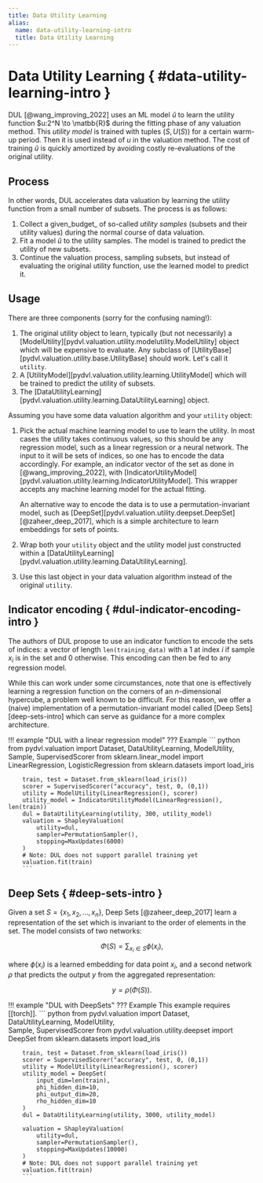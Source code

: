 ```yaml
---
title: Data Utility Learning
alias:
  name: data-utility-learning-intro
  title: Data Utility Learning
---
```


# Data Utility Learning  { #data-utility-learning-intro }

DUL [@wang_improving_2022] uses an ML model $\hat{u}$ to learn the utility function
$u:2^N \to \matbb{R}$ during the fitting phase of any valuation method. This
_utility model_ is trained with tuples $(S, U(S))$ for a certain warm-up period.
Then it is used instead of $u$ in the valuation method. The cost of training
$\hat{u}$ is quickly amortized by avoiding costly re-evaluations of the original
utility.


## Process

In other words, DUL accelerates data valuation by learning the utility function
from a small number of subsets. The process is as follows:

1. Collect a given_budget_ of so-called _utility samples_ (subsets and their
   utility values) during the normal course of data valuation.
2. Fit a model $\hat{u}$ to the utility samples. The model is trained to predict
   the utility of new subsets.
3. Continue the valuation process, sampling subsets, but instead of evaluating the
   original utility function, use the learned model to predict it.

## Usage

There are three components (sorry for the confusing naming!):

1. The original utility object to learn, typically (but not necessarily) a
   [ModelUtility][pydvl.valuation.utility.modelutility.ModelUtility] object which will be
   expensive to evaluate. Any subclass of
   [UtilityBase][pydvl.valuation.utility.base.UtilityBase] should work. Let's call
   it `utility`.
2. A [UtilityModel][pydvl.valuation.utility.learning.UtilityModel] which will be
   trained to predict the utility of subsets.
3. The [DataUtilityLearning][pydvl.valuation.utility.learning.DataUtilityLearning]
   object.

Assuming you have some data valuation algorithm and your `utility` object:

1. Pick the actual machine learning model to use to learn the utility. In most
   cases the utility takes continuous values, so this should be any regression
   model, such as a linear regression or a neural network. The input to it will
   be sets of indices, so one has to encode the data accordingly. For example,
   an indicator vector of the set as done in [@wang_improving_2022], with
   [IndicatorUtilityModel][pydvl.valuation.utility.learning.IndicatorUtilityModel].
   This wrapper accepts any machine learning model for the actual fitting.

   An alternative way to encode the data is to use a permutation-invariant model,
   such as [DeepSet][pydvl.valuation.utility.deepset.DeepSet] [@zaheer_deep_2017],
   which is a simple architecture to learn embeddings for sets of points.
2. Wrap both your `utility` object and the utility model just constructed within
   a [DataUtilityLearning][pydvl.valuation.utility.learning.DataUtilityLearning].
3. Use this last object in your data valuation algorithm instead of the original
   `utility`.

## Indicator encoding  { #dul-indicator-encoding-intro }

The authors of DUL propose to use an indicator function to encode the sets of
indices: a vector of length `len(training_data)` with a 1 at index $i$ if sample
$x_i$ is in the set and 0 otherwise. This encoding can then be fed to any
regression model.

While this can work under some circumstances, note that one is effectively
learning a regression function on the corners of an $n$-dimensional hypercube,
a problem well known to be difficult. For this reason, we offer a (naive)
implementation of a permutation-invariant model called [Deep
Sets][deep-sets-intro] which can serve as guidance for a more complex
architecture.

!!! example "DUL with a linear regression model"
    ??? Example
        ``` python
        from pydvl.valuation import Dataset, DataUtilityLearning, ModelUtility, \
            Sample, SupervisedScorer
        from sklearn.linear_model import LinearRegression, LogisticRegression
        from sklearn.datasets import load_iris

        train, test = Dataset.from_sklearn(load_iris())
        scorer = SupervisedScorer("accuracy", test, 0, (0,1))
        utility = ModelUtility(LinearRegression(), scorer)
        utility_model = IndicatorUtilityModel(LinearRegression(), len(train))
        dul = DataUtilityLearning(utility, 300, utility_model)
        valuation = ShapleyValuation(
            utility=dul,
            sampler=PermutationSampler(),
            stopping=MaxUpdates(6000)
        )
        # Note: DUL does not support parallel training yet
        valuation.fit(train)
        ```

## Deep Sets  { #deep-sets-intro }

Given a set $S= \{x_1, x_2, ..., x_n\},$ Deep Sets [@zaheer_deep_2017] learn a
representation of the set which is invariant to the order of elements in the
set. The model consists of two networks:

$$ \Phi(S) = \sum_{x_i \in S} \phi(x_i), $$

where $\phi(x_i)$ is a learned embedding for data point $x_i,$ and a second network
$\rho$ that predicts the output $y$ from the aggregated representation:

$$ y = \rho(\Phi(S)). $$


!!! example "DUL with DeepSets"
    ??? Example
        This example requires [[torch]].
        ``` python
        from pydvl.valuation import Dataset, DataUtilityLearning, ModelUtility, \
            Sample, SupervisedScorer
        from pydvl.valuation.utility.deepset import DeepSet
        from sklearn.datasets import load_iris

        train, test = Dataset.from_sklearn(load_iris())
        scorer = SupervisedScorer("accuracy", test, 0, (0,1))
        utility = ModelUtility(LinearRegression(), scorer)
        utility_model = DeepSet(
            input_dim=len(train),
            phi_hidden_dim=10,
            phi_output_dim=20,
            rho_hidden_dim=10
        )
        dul = DataUtilityLearning(utility, 3000, utility_model)

        valuation = ShapleyValuation(
            utility=dul,
            sampler=PermutationSampler(),
            stopping=MaxUpdates(10000)
        )
        # Note: DUL does not support parallel training yet
        valuation.fit(train)
        ```
